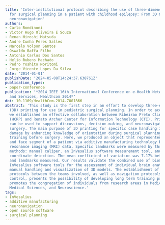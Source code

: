 ```yaml
---
title: 'Inter-institutional protocol describing the use of three-dimensional printing
  for surgical planning in a patient with childhood epilepsy: From 3D modeling to
  neuronavigation'
authors:
- Carlo Rondinoni
- Victor Hugo Oliveira E Souza
- Renan Hiroshi Matsuda
- Andre Cunha Peres Salles
- Marcelo Volpon Santos
- Oswaldo Baffa Filho
- Antonio Carlos Dos Santos
- Helio Rubens Machado
- Pedro Yoshito Noritomi
- Jorge Vicente Lopes Da Silva
date: '2014-01-01'
publishDate: '2024-05-08T14:24:37.638761Z'
publication_types:
- paper-conference
publication: '*2014 IEEE 16th International Conference on e-Health Networking, Applications
  and Services, Healthcom 2014*'
doi: 10.1109/HealthCom.2014.7001866
abstract: 'This study is the first step in an effort to develop three-dimensional
  (3D) printing for use in pediatric surgical planning. In order to accomplish this,
  we established an effective collaboration between Ribeirao Preto Clinics Hospital
  (HCRP) and Renato Archer Center for Information Technology (CTI). Printed biomodels
  can be used to support discussions, decision-making, and neuronavigation before
  surgery. The main purpose of 3D printing for specific case handling is to reduce
  damage by enhancing knowledge of orientation during surgical planning and personnel
  training before surgery. Here, we produced an object that represented the brain
  and face segment of a patient via additive manufacturing technology based on magnetic
  resonance imaging (MRI) data. Specific landmarks were measured by three distinct
  methods: manual caliper, an InVesalius software measurement tool, and neuronavigation
  coordinate detection. The mean coefficient of variation was 7.17% between all methods
  and landmarks measured. Our results validate the combined use of biomodels with
  InVesalius software tools for the assessment of individual brain anatomy facilitating
  manual handling and visualization of 3D models. The establishment of communication
  protocols between the teams involved, as well as navigation protocols for quality
  control, presents the possibility of developing long term training programs, and
  promotes the congregation of individuals from research areas in Medical Physics,
  Medical Sciences, and Neuroscience.'
tags:
- InVesalius
- additive manufacturing
- neuronavigation
- open source software
- surgical planning
---
```

